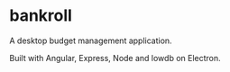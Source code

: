 # bankroll

A desktop budget management application.

Built with Angular, Express, Node and lowdb on Electron.